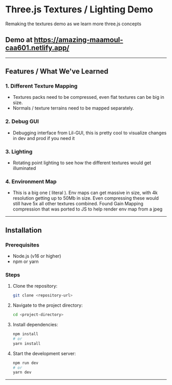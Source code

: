 # Three.js Textures / Lighting Demo

Remaking the textures demo as we learn more three.js concepts

## Demo at https://amazing-maamoul-caa601.netlify.app/

---

## Features / What We've Learned

### 1. **Different Texture Mapping**

- Textures packs need to be compressed, even flat textures can be big in size.
- Normals / texture terrains need to be mapped separately.

### 2. **Debug GUI**

- Debugging interface from Lil-GUI, this is pretty cool to visualize changes in dev and prod if you need it

### 3. **Lighting**

- Rotating point lighting to see how the different textures would get illuminated

### 4. **Environment Map**

- This is a big one ( literal ). Env maps can get massive in size, with 4k resolution getting up to 50Mb in size.
  Even compressing these would still have 5x all other textures combined.
  Found Gain Mapping compression that was ported to JS to help render env map from a jpeg

---

## Installation

### Prerequisites

- Node.js (v16 or higher)
- npm or yarn

### Steps

1. Clone the repository:

   ```bash
   git clone <repository-url>
   ```

2. Navigate to the project directory:

   ```bash
   cd <project-directory>
   ```

3. Install dependencies:

   ```bash
   npm install
   # or
   yarn install
   ```

4. Start the development server:

   ```bash
   npm run dev
   # or
   yarn dev
   ```

---
